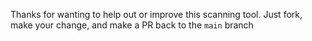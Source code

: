 ﻿Thanks for wanting to help out or improve this scanning tool. Just fork, make your change, and make a PR back to the `main` branch